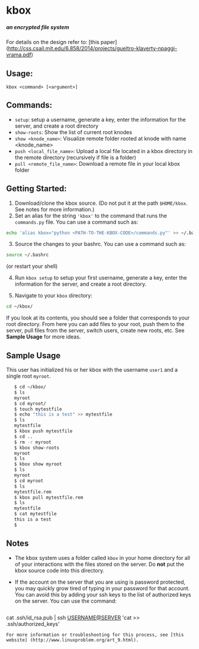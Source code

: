 # kbox
##### an encrypted file system

For details on the design refer to:
[this paper] (http://css.csail.mit.edu/6.858/2014/projects/gueltro-klaverty-npaggi-vrama.pdf)

## Usage:
`kbox <command> [<argument>]`

## Commands:
- `setup`: setup a username, generate a key, enter the information for the server, and create a root directory
- `show-roots`: Show the list of current root knodes
- `show <knode_name>`: Visualize remote folder rooted at knode with name <knode_name>
- `push <local_file_name>`: Upload a local file located in a kbox directory in the remote directory (recursively if file is a folder)
- `pull <remote_file_name>`: Download a remote file in your local kbox folder

## Getting Started:
1. Download/clone the kbox source. (Do not put it at the path `$HOME/kbox`. See notes for more information.)
2. Set an alias for the string `'kbox'` to the command that runs the `commands.py` file. You can use a command such as: 

 ```bash
echo 'alias kbox="python <PATH-TO-THE-KBOX-CODE>/commands.py"' >> ~/.bashrc
```

3. Source the changes to your bashrc. You can use a command such as:

  ```bash
  source ~/.bashrc
  ```
(or restart your shell)

4. Run `kbox setup` to setup your first username, generate a key, enter the information for the server, and create a root directory.

5. Navigate to your `kbox` directory:

  ```bash
cd ~/kbox/
``` 
If you look at its contents, you should see a folder that corresponds to your root directory. From here you can add files to your root, push them to the server, pull files from the server, switch users, create new roots, etc. See **Sample Usage** for more ideas.

## Sample Usage
This user has initialized his or her kbox with the username `user1` and a single root `myroot`.

 ```bash
    $ cd ~/kbox/
    $ ls
    myroot
    $ cd myroot/
    $ touch mytestfile
    $ echo "this is a test" >> mytestfile
    $ ls
    mytestfile
    $ kbox push mytestfile
    $ cd ..
    $ rm -r myroot
    $ kbox show-roots
    myroot
    $ ls
    $ kbox show myroot
    $ ls
    myroot
    $ cd myroot
    $ ls
    mytestfile.rem
    $ kbox pull mytestfile.rem
    $ ls
    mytestfile
    $ cat mytestfile
    this is a test
    $
```

## Notes
* The kbox system uses a folder called `kbox` in your home directory for all of your interactions with the files stored on the server. Do **not** put the kbox source code into this directory.
* If the account on the server that you are using is password protected, you may quickly grow tired of typing in your password for that account. You can avoid this by adding your ssh keys to the list of authorized keys on the server. You can use the command:

  ```bash
cat .ssh/id_rsa.pub | ssh <USERNAME@SERVER> 'cat >> .ssh/authorized_keys'
```
For more information or troubleshooting for this process, see [this website] (http://www.linuxproblem.org/art_9.html).
